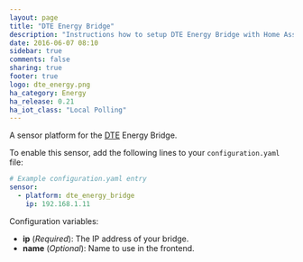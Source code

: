 ```yaml
---
layout: page
title: "DTE Energy Bridge"
description: "Instructions how to setup DTE Energy Bridge with Home Assistant."
date: 2016-06-07 08:10
sidebar: true
comments: false
sharing: true
footer: true
logo: dte_energy.png
ha_category: Energy
ha_release: 0.21
ha_iot_class: "Local Polling"
---
```


A sensor platform for the [DTE](https://www.dteenergy.com/) Energy Bridge.

To enable this sensor, add the following lines to your `configuration.yaml` file:

```yaml
# Example configuration.yaml entry
sensor:
  - platform: dte_energy_bridge
    ip: 192.168.1.11
```

Configuration variables:

- **ip** (*Required*): The IP address of your bridge.
- **name** (*Optional*): Name to use in the frontend.
